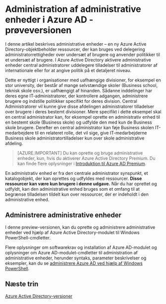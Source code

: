 <properties
   pageTitle="Administration af administrative enheder i Azure Active Directory"
   description="Ved hjælp af administrative enheder til mere detaljeret delegering af tilladelser i Azure Active Directory"
   services="active-directory"
   documentationCenter=""
   authors="curtand"
   manager="femila"
   editor=""/>

<tags
   ms.service="active-directory"
   ms.devlang="na"
   ms.topic="article"
   ms.tgt_pltfrm="na"
   ms.workload="identity"
   ms.date="08/23/2016"
   ms.author="curtand"/>

# <a name="administrative-units-management-in-azure-ad---public-preview"></a>Administration af administrative enheder i Azure AD - prøveversionen

I denne artikel beskrives administrative enheder – en ny Azure Active Directory-objektbeholder ressourcer, der kan bruges ved delegering administratorrettigheder over undersæt af brugere og anvender politikker til et undersæt af brugere. I Azure Active Directory aktivere administrative enheder central administratorer uddelegere tilladelser til administratorer af internationale eller for at angive politik på et detaljeret niveau.

Dette er nyttigt i organisationer med uafhængige divisioner, for eksempel en stor university, der består af mange selvstændige skoler (Business school, teknisk skole osv.), er uafhængigt af hinanden. Sådanne inddelinger har deres egne IT-administratorer, der kontrollere adgangen, administrere brugere og indstille politikker specifikt for deres division. Central Administratorer vil kunne give disse afdelingen administratorer tilladelser over brugere i deres bestemt divisioner. Mere specifikt i dette eksempel skal en central administrator kan, for eksempel oprette en administrativ enhed til en bestemt skole (Business skole) og udfylde den med kun de Business skole brugere. Derefter en central administrator kan føje Business skolen IT-medarbejdere til en relateret rolle, det vil sige, give IT-medarbejderne Business skole administratortilladelser kun over skole administrative afdeling.

> [AZURE.IMPORTANT]
> Du kan oprette og bruge administrative enheder, kun, hvis du aktiverer Azure Active Directory Premium. Du kan finde flere oplysninger i [Introduktion til Azure AD Premium](active-directory-get-started-premium.md).

En administrativ enhed er fra den centrale administrator synspunkt, et katalogobjekt, der kan oprettes og udfyldes med ressourcer. **Disse ressourcer kan være kun brugere i denne udgave.** Når du har oprettet og udfyldt, kan den administrative enhed bruges som et omfang til at begrænse tilladelsen tildelt kun over ressourcer, der er indeholdt i den administrative enhed.

## <a name="managing-administrative-units"></a>Administrere administrative enheder

I denne preview-versionen, kan du oprette og administrere administrative enheder ved hjælp af Azure Active Directory-modulet til Windows PowerShell-cmdletter.

Flere oplysninger om softwarekrav og installation af Azure AD-modulet og oplysninger om Azure AD-modulet-cmdletter til administration af administrative enheder, herunder syntaks, parameter beskrivelser og eksempler, kan du se [administrere Azure AD ved hjælp af Windows PowerShell](https://msdn.microsoft.com/library/azure/jj151815.aspx).


## <a name="next-steps"></a>Næste trin
[Azure Active Directory-versioner](active-directory-editions.md)
